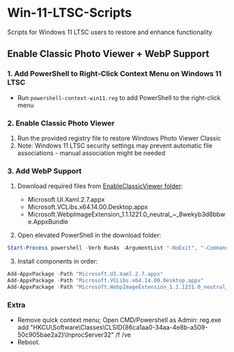 # Win-11-LTSC-Scripts
Scripts for Windows 11 LTSC users to restore and enhance functionality

## Enable Classic Photo Viewer + WebP Support

### 1. Add PowerShell to Right-Click Context Menu on Windows 11 LTSC
- Run `powershell-context-win11.reg` to add PowerShell to the right-click menu

### 2. Enable Classic Photo Viewer
1. Run the provided registry file to restore Windows Photo Viewer Classic
2. Note: Windows 11 LTSC security settings may prevent automatic file associations - manual association might be needed

### 3. Add WebP Support
1. Download required files from [EnableClassicViewer folder](https://github.com/captainzero93/Win-11-LTSC-Scripts/tree/main/EnableClassicViewer):
   - Microsoft.UI.Xaml.2.7.appx
   - Microsoft.VCLibs.x64.14.00.Desktop.appx
   - Microsoft.WebpImageExtension_1.1.1221.0_neutral_~_8wekyb3d8bbwe.AppxBundle

2. Open elevated PowerShell in the download folder:
```powershell
Start-Process powershell -Verb RunAs -ArgumentList "-NoExit", "-Command cd '$PWD'"
```

3. Install components in order:
```powershell
Add-AppxPackage -Path "Microsoft.UI.Xaml.2.7.appx"
Add-AppxPackage -Path "Microsoft.VCLibs.x64.14.00.Desktop.appx"
Add-AppxPackage -Path "Microsoft.WebpImageExtension_1.1.1221.0_neutral_~_8wekyb3d8bbwe.AppxBundle"
```

### Extra
- Remove quick context menu; Open CMD/Powershell as Admin: reg.exe add "HKCU\Software\Classes\CLSID\{86ca1aa0-34aa-4e8b-a509-50c905bae2a2}\InprocServer32" /f /ve
- Reboot.

  
